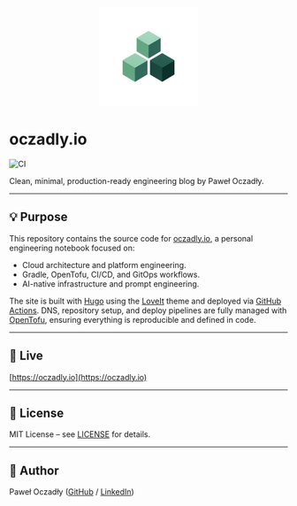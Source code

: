 <p align="center">
  <img src="assets/images/logo-male.png" alt="oczadly.io logo" width="180"/>
</p>

# oczadly.io

![CI](https://github.com/paweloczadly/oczadly.io/actions/workflows/gh-pages.yml/badge.svg)

Clean, minimal, production-ready engineering blog by Paweł Oczadły.

---

## 💡 Purpose

This repository contains the source code for [oczadly.io](https://oczadly.io), a personal engineering notebook focused on:

- Cloud architecture and platform engineering.
- Gradle, OpenTofu, CI/CD, and GitOps workflows.
- AI-native infrastructure and prompt engineering.

The site is built with [Hugo](https://gohugo.io/) using the [LoveIt](https://hugoloveit.com/) theme and deployed via [GitHub Actions](https://github.com/features/actions).
DNS, repository setup, and deploy pipelines are fully managed with [OpenTofu](https://opentofu.org/), ensuring everything is reproducible and defined in code.

---

## 🚀 Live

[https://oczadly.io](https://oczadly.io)

---

## 📄 License

MIT License – see [LICENSE](LICENSE) for details.

---

## 👤 Author

Paweł Oczadły ([GitHub](https://github.com/paweloczadly) / [LinkedIn](https://linkedin.com/in/paweloczadly))
